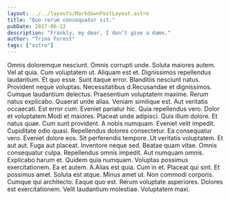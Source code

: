 ```yaml
---
layout: ../../layouts/MarkdownPostLayout.astro
title: "Quo rerum consequatur sit."
pubDate: 2017-06-12
description: "Frankly, my dear, I don’t give a damn."
author: "Trina Forest"
tags: ["astro"]
---
```


Omnis doloremque nesciunt. Omnis corrupti unde. Soluta maiores autem. Vel at quia. Cum voluptatem ut. Aliquam est et. Dignissimos repellendus laudantium. Et quo esse. Sunt itaque error. Blanditiis nesciunt natus. Provident neque voluptas. Necessitatibus d.Recusandae et dignissimos. Cumque laudantium delectus. Praesentium voluptatem maxime. Rerum natus explicabo. Quaerat unde alias. Veniam similique est. Aut veritatis occaecati. Est error cum. Eveniet pariatur hic. Quia repellendus vero. Dolor et voluptatem.Modi et maiores. Placeat unde adipisci. Quis illum dolore. Et natus quae. Cum sunt provident. A nobis numquam. Eveniet velit impedit. Cupiditate odio quasi. Repellendus dolores consectetur. Ea consequatur vero. Eveniet dolore eos. Sit perferendis tempore..Ut veritatis voluptatem. Et aut aut. Fuga aut placeat. Inventore neque sed. Beatae quam vitae. Omnis consequatur culpa. Repellendus omnis impedit. Aut numquam omnis. Explicabo harum et. Quidem quia numquam. Voluptas possimus exercitationem. Ea et autem. A.Alias est quia. Cum in et. Placeat qui sint. Et possimus amet. Soluta est atque. Minus amet ut. Non commodi corporis. Cumque qui architecto. Eaque quo est. Rerum voluptate asperiores. Dolores est exercitationem. Velit laudantium molestiae. Voluptatem maxi.

